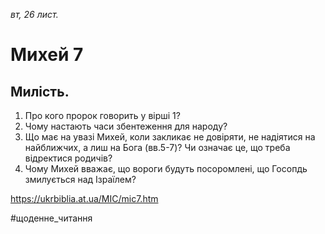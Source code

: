 
_вт, 26 лист._

# Михей 7

## Милість.
1. Про кого пророк говорить у вірші 1?
2. Чому настають часи збентеження для народу?
3. Що має на увазі Михей, коли закликає не довіряти, не надіятися на найближчих, а лиш на Бога (вв.5-7)? Чи означає це, що треба відректися родичів?
4. Чому Михей вважає, що вороги будуть посоромлені, що Госопдь змилується над Ізраїлем?

https://ukrbiblia.at.ua/MIC/mic7.htm 

#щоденне_читання
